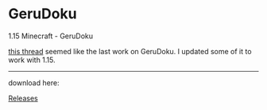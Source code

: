 # GeruDoku
1.15 Minecraft - GeruDoku

[this thread](https://www.minecraftforum.net/forums/mapping-and-modding-java-edition/resource-packs/2895569-gerudoku-legacy-thread-1-14-coming-soon-32x) seemed like the last work on GeruDoku. I updated some of it to work with 1.15.
- - - -

download here:

[Releases](https://github.com/Syberiyxx/gerudoku/releases/)
